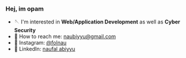 ### Hej, im opam


- 🪡 I'm interested in <b>Web/Application Development</b> as well as <b>Cyber Security</b>
- 📧 How to reach me: naubiyyu@gmail.com
- 📲 Instagram: <a href='https://instagram.com/folnau'>@folnau</a>
- 📄 LinkedIn: <a href='https://www.linkedin.com/in/naufal-abiyyu-66a882217/'>naufal abiyyu</a>
